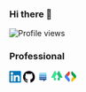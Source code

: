 ### Hi there 👋

![Profile views](https://gpvc.arturio.dev/handsomecoder)

### Professional

<a href="https://www.linkedin.com/in/handsomecoder" style="text-decoration:unset">
    <img src="assets/icons/linkedin.svg" alt="LinkedIn" width="21px"/>
</a>

<a href="https://github.com/HandsomeCoder" style="text-decoration:unset">
    <img src="assets/icons/github.svg" alt="GitHub" width="21px"/>
</a>

<a href="https://stackexchange.com/users/8561300/handsomecoder?tab=accounts" style="text-decoration:unset">
    <img src="assets/icons/stackexchange.svg" alt="Stack Exchange" width="21px"/>
</a>

<a href="https://linktr.ee/handsomecoder" style="text-decoration:unset">
    <img src="assets/icons/linktree.svg" alt="LinkTree" width="21px"/>
</a>

<a href="https://g.dev/hm_shah" style="text-decoration:unset">
    <img src="assets/icons/gdg.svg" alt="Google Developer" width="21px" height="21px"/>
</a>
